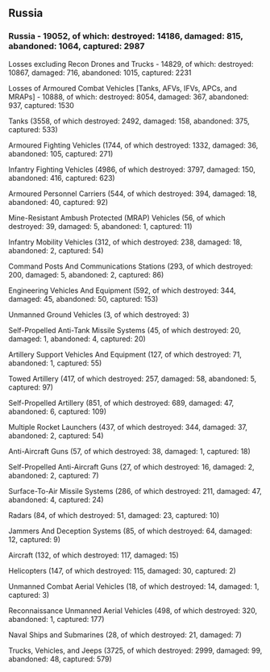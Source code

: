 
 
 ## Russia
 
 ### Russia - 19052, of which: destroyed: 14186, damaged: 815, abandoned: 1064, captured: 2987

 Losses excluding Recon Drones and Trucks - 14829, of which: destroyed: 10867, damaged: 716, abandoned: 1015, captured: 2231

 Losses of Armoured Combat Vehicles [Tanks, AFVs, IFVs, APCs, and MRAPs] - 10888, of which: destroyed: 8054, damaged: 367, abandoned: 937, captured: 1530

 

 

 Tanks (3558, of which destroyed: 2492, damaged: 158, abandoned: 375, captured: 533)

 Armoured Fighting Vehicles (1744, of which destroyed: 1332, damaged: 36, abandoned: 105, captured: 271)

 Infantry Fighting Vehicles (4986, of which destroyed: 3797, damaged: 150, abandoned: 416, captured: 623)

 Armoured Personnel Carriers (544, of which destroyed: 394, damaged: 18, abandoned: 40, captured: 92)

 Mine-Resistant Ambush Protected (MRAP) Vehicles (56, of which destroyed: 39, damaged: 5, abandoned: 1, captured: 11)

 Infantry Mobility Vehicles (312, of which destroyed: 238, damaged: 18, abandoned: 2, captured: 54)

 Command Posts And Communications Stations (293, of which destroyed: 200, damaged: 5, abandoned: 2, captured: 86)

 Engineering Vehicles And Equipment (592, of which destroyed: 344, damaged: 45, abandoned: 50, captured: 153)

 Unmanned Ground Vehicles (3, of which destroyed: 3)

 Self-Propelled Anti-Tank Missile Systems (45, of which destroyed: 20, damaged: 1, abandoned: 4, captured: 20)

 Artillery Support Vehicles And Equipment (127, of which destroyed: 71, abandoned: 1, captured: 55)

 Towed Artillery (417, of which destroyed: 257, damaged: 58, abandoned: 5, captured: 97)

 Self-Propelled Artillery (851, of which destroyed: 689, damaged: 47, abandoned: 6, captured: 109)

 Multiple Rocket Launchers (437, of which destroyed: 344, damaged: 37, abandoned: 2, captured: 54)

 Anti-Aircraft Guns (57, of which destroyed: 38, damaged: 1, captured: 18)

 Self-Propelled Anti-Aircraft Guns (27, of which destroyed: 16, damaged: 2, abandoned: 2, captured: 7)

 Surface-To-Air Missile Systems (286, of which destroyed: 211, damaged: 47, abandoned: 4, captured: 24)

 Radars (84, of which destroyed: 51, damaged: 23, captured: 10)

 Jammers And Deception Systems (85, of which destroyed: 64, damaged: 12, captured: 9)

 Aircraft (132, of which destroyed: 117, damaged: 15)

 Helicopters (147, of which destroyed: 115, damaged: 30, captured: 2)

 Unmanned Combat Aerial Vehicles (18, of which destroyed: 14, damaged: 1, captured: 3)

 Reconnaissance Unmanned Aerial Vehicles (498, of which destroyed: 320, abandoned: 1, captured: 177)

 Naval Ships and Submarines (28, of which destroyed: 21, damaged: 7)

 Trucks, Vehicles, and Jeeps (3725, of which destroyed: 2999, damaged: 99, abandoned: 48, captured: 579)

